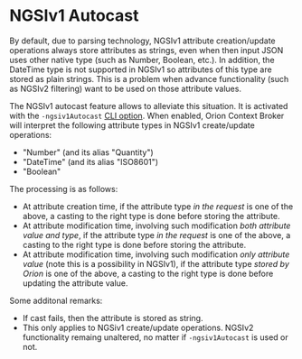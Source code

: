 # NGSIv1 Autocast

By default, due to parsing technology, NGSIv1 attribute creation/update operations always store attributes as strings,
even when then input JSON uses other native type (such as Number, Boolean, etc.). In addition, the DateTime type is not
supported in NGSIv1 so attributes of this type are stored as plain strings. This is a problem when advance functionality
(such as NGSIv2 filtering) want to be used on those attribute values.

The NGSIv1 autocast feature allows to alleviate this situation. It is activated with the `-ngsiv1Autocast`
[CLI option](../admin/cli.md). When enabled, Orion Context Broker will interpret the following attribute types in
NGSIv1 create/update operations:

* "Number" (and its alias "Quantity")
* "DateTime" (and its alias "ISO8601")
* "Boolean"

The processing is as follows:

* At attribute creation time, if the attribute type _in the request_ is one of the above, a casting to the right
  type is done before storing the attribute.
* At attribute modification time, involving such modification _both attribute value and type_, if the attribute
  type _in the request_ is one of the above, a casting to the right type is done before storing the attribute.
* At attribute modification time, involving such modification _only attribute value_ (note this is a possibility in NGSIv1),
  if the attribute type _stored by Orion_ is one of the above, a casting to the right type is done before updating the attribute value.

Some additonal remarks:

* If cast fails, then the attribute is stored as string.
* This only applies to NGSiv1 create/update operations. NGSIv2 functionality remaing unaltered, no matter if `-ngsiv1Autocast` is
  used or not.
